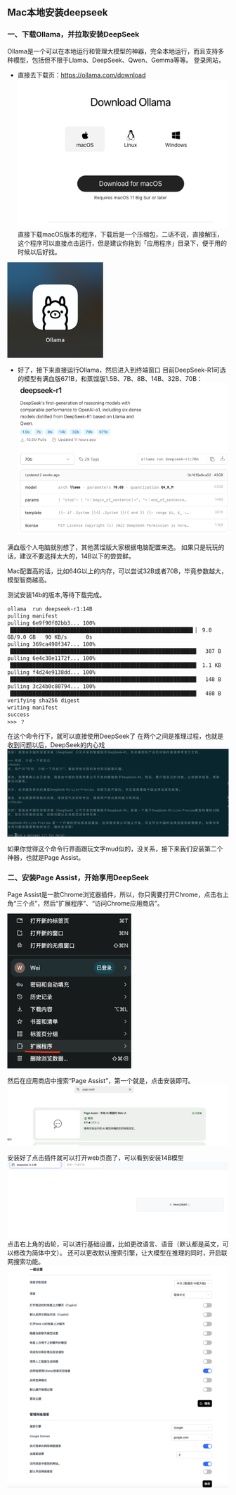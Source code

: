 ## Mac本地安装deepseek
### 一、下载Ollama，并拉取安装DeepSeek
Ollama是一个可以在本地运行和管理大模型的神器，完全本地运行，而且支持多种模型，包括但不限于Llama、DeepSeek、Qwen、Gemma等等。
登录网站，
- 直接去下载页：https://ollama.com/download
![alt text](image.png)
直接下载macOS版本的程序，下载后是一个压缩包，二话不说，直接解压，这个程序可以直接点击运行，但是建议你拖到「应用程序」目录下，便于用的时候以后好找。

![alt text](image-1.png)


- 好了，接下来直接运行Ollama，然后进入到终端窗口
目前DeepSeek-R1可选的模型有满血版671B，和蒸馏版1.5B、7B、8B、14B、32B、70B：
![alt text](image-2.png)

满血版个人电脑就别想了，其他蒸馏版大家根据电脑配置来选。
如果只是玩玩的话，建议不要选择太大的，14B以下的尝尝鲜。

Mac配置高的话，比如64G以上的内存，可以尝试32B或者70B，毕竟参数越大，模型智商越高。

测试安装14b的版本,等待下载完成。
```
ollama  run deepseek-r1:14B
pulling manifest
pulling 6e9f90f02bb3... 100% ▕██████████████████████████████████████████████████████████ ▏ 9.0 GB/9.0 GB   90 KB/s      0s
pulling 369ca498f347... 100% ▕███████████████████████████████████████████████████████████▏  387 B
pulling 6e4c38e1172f... 100% ▕███████████████████████████████████████████████████████████▏ 1.1 KB
pulling f4d24e9138dd... 100% ▕███████████████████████████████████████████████████████████▏  148 B
pulling 3c24b0c80794... 100% ▕███████████████████████████████████████████████████████████▏  488 B
verifying sha256 digest
writing manifest
success
>>> ？

```
在这个命令行下，就可以直接使用DeepSeek了
在两个<think></think>之间是推理过程，也就是收到问题以后，DeepSeek的内心戏
![alt text](image-3.png)

如果你觉得这个命令行界面跟玩文字mud似的，没关系，接下来我们安装第二个神器，也就是Page Assist。
###  二、安装Page Assist，开始享用DeepSeek
Page Assist是一款Chrome浏览器插件，所以，你只需要打开Chrome，点击右上角“三个点”，然后“扩展程序”、“访问Chrome应用商店”。

![alt text](image-4.png)

然后在应用商店中搜索“Page Assist”，第一个就是，点击安装即可。
![alt text](image-5.png)

安装好了点击插件就可以打开web页面了，可以看到安装14B模型
![alt text](image-6.png)
点击右上角的齿轮，可以进行基础设置，比如更改语言、语音（默认都是英文，可以修改为简体中文）。
还可以更改默认搜索引擎，让大模型在推理的同时，开启联网搜索功能。
![alt text](image-7.png)


